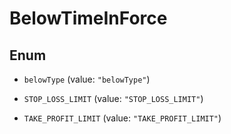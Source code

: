 

# BelowTimeInForce

## Enum


* `belowType` (value: `"belowType"`)

* `STOP_LOSS_LIMIT` (value: `"STOP_LOSS_LIMIT"`)

* `TAKE_PROFIT_LIMIT` (value: `"TAKE_PROFIT_LIMIT"`)



